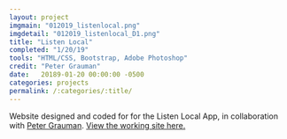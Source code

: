 ```yaml
---
layout: project
imgmain: "012019_listenlocal.png"
imgdetail: "012019_listenlocal_D1.png"
title: "Listen Local"
completed: "1/20/19"
tools: "HTML/CSS, Bootstrap, Adobe Photoshop"
credit: "Peter Grauman"
date:   20189-01-20 00:00:00 -0500
categories: projects
permalink: /:categories/:title/
---
```

Website designed and coded for for the Listen Local App, in collaboration with <a href="https://github.com/pgrauman">Peter Grauman</a>. <a href="http://www.listenlocalapp.com/">View the working site here.</a>